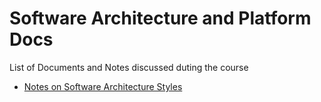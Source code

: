 # Software Architecture and Platform Docs

List of Documents and Notes discussed duting the course

- [Notes on Software Architecture Styles](https://docs.google.com/document/d/1nbSUNNcMPfQAFq6fh2m9RHfUhzpok4tMaLSVs2K2wj4/edit?usp=sharing)


